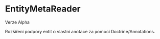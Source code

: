 EntityMetaReader
================
Verze Alpha

Rozšíření podpory entit o vlastní anotace za pomocí Doctrine/Annotations.


